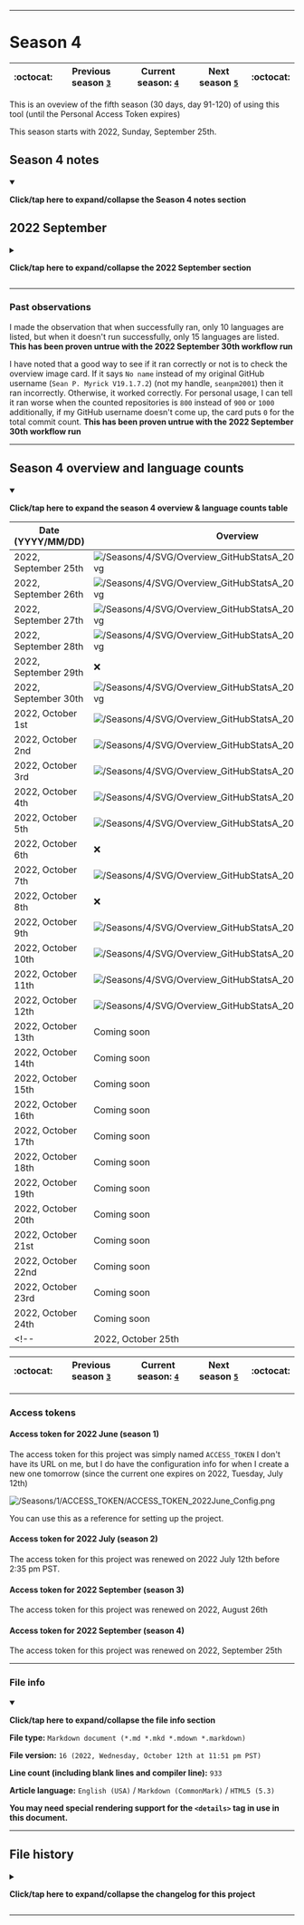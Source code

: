 
***

# Season 4

| :octocat: | Previous season [`3`](/Seasons/3/) | **Current season:** [`4`](/Seasons/4/) | Next season [`5`](/Seasons/5/) | :octocat: |
|---|---|---|---|---|

This is an oveview of the fifth season (30 days, day 91-120) of using this tool (until the Personal Access Token expires)

This season starts with 2022, Sunday, September 25th. <!-- It may last more than 30 days. !-->

<!-- A large segment (well over half) of this season contains no data, due to my GitHub account being flagged for 23 days and counting. !-->

## Season 4 notes

<details open><summary><p lang="en"><b>Click/tap here to expand/collapse the Season 4 notes section</b></p></summary>

## 2022 September

<details><summary><p lang="en"><b>Click/tap here to expand/collapse the 2022 September section</b></p></summary>

<!--

### 2022 September ?th

<details><summary><p lang="en"><b>Click/tap here to expand/collapse the entry for 2022 July 18th</b></p></summary>

**2022 September ?th**

The process ran unsuccessfully today, failing within 3 minutes, and breaking its 1 day consecutive streak.

I put the workflow runs into 5 categories:

- **Category 0:** `Complete failure` - _The process did not run_
- **Category 1:** `R0800` - _Partial success, with 800 out of 1500+ repositories scanned/indexed_
- **Category 2:** `R0900` - _Partial success, with 900 out of 1500+ repositories scanned/indexed_
- **Category 3:** `R1000` - _Moderate success, with 1000 out of 1500+ repositories scanned/indexed_
- **Category 4:** `Complete success` - _The process ran and gave accurate results_

Today was a category 0 day.

I made the observation that when successfully ran, only 10 languages are listed, but when it doesn't run successfully, only 15 languages are listed.

For this repository, I am now including error dumps in Python traceback format (`*.pytb`) which will still be viewable as plain text through `README.pytb` files.

I have noted that a good way to see if it ran correctly or not is to check the overview image card. If it says `No name` instead of my original GitHub username (`Sean P. Myrick V19.1.7.2`) (not my handle, `seanpm2001`) then it ran incorrectly. Otherwise, it worked correctly. For personal usage, I can tell it ran worse when the counted repositories is `800` instead of `900` or `1000` additionally, if my GitHub username doesn't come up, the card puts `0` for the total commit count.

</details>

<details><summary><p lang="en"><b>Click/tap here to expand/collapse the entry for 2022 September 25th</b></p></summary>

**2022 September 25th**

The process ran unsuccessfully today, although it gave incomplete results. The process finished in 21 seconds, and gave empty data. The access token expired a day earlier than expected, and I had to renew it today. This will be the data for today.

I put the workflow runs into 9 categories:

- **Category 0:** `Complete failure` - _The process did not run_
- **Category 1:** `R1100` - _Partial success, with 1100-1199 or less out of 1600+ repositories scanned/indexed_
- **Category 2:** `R1200` - _Partial success, with 1200-1299 out of 1600+ repositories scanned/indexed_
- **Category 3:** `R1300` - _Partial success, with 1300-1399 out of 1600+ repositories scanned/indexed_
- **Category 4:** `R1400` - _Partial success, with 1400-1499 out of 1600+ repositories scanned/indexed_
- **Category 5:** `R1500` - _Moderate success, with 1500-1599 or more out of 1600+ repositories scanned/indexed_
- **Category 6:** `R1600` - _Moderate success, with 1500-1599 or more out of 1600+ repositories scanned/indexed_
- **Category 7:** `R1700` - _Moderate success, with 1500-1599 or more out of 1600+ repositories scanned/indexed_
- **Category 8:** `Complete success` - _The process ran and gave accurate results_

Today was a category 0 day.

I made the observation that when successfully ran, only 10 languages are listed, but when it doesn't run successfully, only 15 languages are listed.

I have noted that a good way to see if it ran correctly or not is to check the overview image card. If it says `No name` instead of my original GitHub username (`Sean P. Myrick V19.1.7.2`) (not my handle, `seanpm2001`) then it ran incorrectly. Otherwise, it worked correctly. For personal usage, I can tell it ran worse when the counted repositories is `800` instead of `900` or `1000` additionally, if my GitHub username doesn't come up, the card puts `0` for the total commit count.

</details> <!-- 2022 September 25th !-->

<details><summary><p lang="en"><b>Click/tap here to expand/collapse the entry for 2022 September 26th</b></p></summary>

**2022 September 26th**

The process ran successfully today, and gave complete results. The process finished in 2 hours, 46 minutes, and 9 seconds. There were no errors in the logs for today, except for retrying paths. None of them resulted in an actual error, which I think is why the workflow executed perfectly today.

I put the workflow runs into 9 categories:

- **Category 0:** `Complete failure` - _The process did not run_
- **Category 1:** `R1100` - _Partial success, with 1100-1199 or less out of 1600+ repositories scanned/indexed_
- **Category 2:** `R1200` - _Partial success, with 1200-1299 out of 1600+ repositories scanned/indexed_
- **Category 3:** `R1300` - _Partial success, with 1300-1399 out of 1600+ repositories scanned/indexed_
- **Category 4:** `R1400` - _Partial success, with 1400-1499 out of 1600+ repositories scanned/indexed_
- **Category 5:** `R1500` - _Moderate success, with 1500-1599 or more out of 1600+ repositories scanned/indexed_
- **Category 6:** `R1600` - _Moderate success, with 1500-1599 or more out of 1600+ repositories scanned/indexed_
- **Category 7:** `R1700` - _Moderate success, with 1500-1599 or more out of 1600+ repositories scanned/indexed_
- **Category 8:** `Complete success` - _The process ran and gave accurate results_

Today was a category 8 day.

I made the observation that when successfully ran, only 10 languages are listed, but when it doesn't run successfully, only 15 languages are listed.

I have noted that a good way to see if it ran correctly or not is to check the overview image card. If it says `No name` instead of my original GitHub username (`Sean P. Myrick V19.1.7.2`) (not my handle, `seanpm2001`) then it ran incorrectly. Otherwise, it worked correctly. For personal usage, I can tell it ran worse when the counted repositories is `800` instead of `900` or `1000` additionally, if my GitHub username doesn't come up, the card puts `0` for the total commit count.

</details> <!-- 2022 September 26th !-->

<details><summary><p lang="en"><b>Click/tap here to expand/collapse the entry for 2022 September 27th</b></p></summary>

**2022 September 27th**

The process ran somewhat successfully today, and gave incomplete results. The process finished in 2 hours, 46 minutes, and 18 seconds. There were no errors in the logs for today, except for retrying paths. None of them resulted in an actual error, although unlike yesterday, data was highly incomplete.

I put the workflow runs into 9 categories:

- **Category 0:** `Complete failure` - _The process did not run_
- **Category 1:** `R1100` - _Partial success, with 1100-1199 or less out of 1600+ repositories scanned/indexed_
- **Category 2:** `R1200` - _Partial success, with 1200-1299 out of 1600+ repositories scanned/indexed_
- **Category 3:** `R1300` - _Partial success, with 1300-1399 out of 1600+ repositories scanned/indexed_
- **Category 4:** `R1400` - _Partial success, with 1400-1499 out of 1600+ repositories scanned/indexed_
- **Category 5:** `R1500` - _Moderate success, with 1500-1599 or more out of 1600+ repositories scanned/indexed_
- **Category 6:** `R1600` - _Moderate success, with 1500-1599 or more out of 1600+ repositories scanned/indexed_
- **Category 7:** `R1700` - _Moderate success, with 1500-1599 or more out of 1600+ repositories scanned/indexed_
- **Category 8:** `Complete success` - _The process ran and gave accurate results_

Today was a category 1 day.

I made the observation that when successfully ran, only 10 languages are listed, but when it doesn't run successfully, only 15 languages are listed.

I have noted that a good way to see if it ran correctly or not is to check the overview image card. If it says `No name` instead of my original GitHub username (`Sean P. Myrick V19.1.7.2`) (not my handle, `seanpm2001`) then it ran incorrectly. Otherwise, it worked correctly. For personal usage, I can tell it ran worse when the counted repositories is `800` instead of `900` or `1000` additionally, if my GitHub username doesn't come up, the card puts `0` for the total commit count.

</details> <!-- 2022 September 27th !-->

<details><summary><p lang="en"><b>Click/tap here to expand/collapse the entry for 2022 September 28th</b></p></summary>

**2022 September 28th**

The process ran somewhat successfully today, and gave incomplete results. The process finished in 1 hours, 33 minutes, and 1 second, over an hour and 5 minutes less than yesterday, yet giving similar results. There were no errors in the logs for today, except for retrying paths. None of them resulted in an actual error, although unlike yesterday, data was highly incomplete.

I put the workflow runs into 9 categories:

- **Category 0:** `Complete failure` - _The process did not run_
- **Category 1:** `R1100` - _Partial success, with 1100-1199 or less out of 1600+ repositories scanned/indexed_
- **Category 2:** `R1200` - _Partial success, with 1200-1299 out of 1600+ repositories scanned/indexed_
- **Category 3:** `R1300` - _Partial success, with 1300-1399 out of 1600+ repositories scanned/indexed_
- **Category 4:** `R1400` - _Partial success, with 1400-1499 out of 1600+ repositories scanned/indexed_
- **Category 5:** `R1500` - _Moderate success, with 1500-1599 or more out of 1600+ repositories scanned/indexed_
- **Category 6:** `R1600` - _Moderate success, with 1500-1599 or more out of 1600+ repositories scanned/indexed_
- **Category 7:** `R1700` - _Moderate success, with 1500-1599 or more out of 1600+ repositories scanned/indexed_
- **Category 8:** `Complete success` - _The process ran and gave accurate results_

Today was a category 1 day.

I made the observation that when successfully ran, only 10 languages are listed, but when it doesn't run successfully, only 15 languages are listed.

I have noted that a good way to see if it ran correctly or not is to check the overview image card. If it says `No name` instead of my original GitHub username (`Sean P. Myrick V19.1.7.2`) (not my handle, `seanpm2001`) then it ran incorrectly. Otherwise, it worked correctly. For personal usage, I can tell it ran worse when the counted repositories is `800` instead of `900` or `1000` additionally, if my GitHub username doesn't come up, the card puts `0` for the total commit count.

</details> <!-- 2022 September 28th !-->

### 2022 September 29th

<details><summary><p lang="en"><b>Click/tap here to expand/collapse the entry for 2022 September 29th</b></p></summary>

**2022 September 29th**

The process ran unsuccessfully today, failing within 55 seconds. There were no `aiohttp` errors today, there was a `size changed during iteration` error, which is the most common error I receive when the workflow runs unsuccessfully.

I put the workflow runs into 9 categories:

- **Category 0:** `Complete failure` - _The process did not run_
- **Category 1:** `R1100` - _Partial success, with 1100-1199 or less out of 1600+ repositories scanned/indexed_
- **Category 2:** `R1200` - _Partial success, with 1200-1299 out of 1600+ repositories scanned/indexed_
- **Category 3:** `R1300` - _Partial success, with 1300-1399 out of 1600+ repositories scanned/indexed_
- **Category 4:** `R1400` - _Partial success, with 1400-1499 out of 1600+ repositories scanned/indexed_
- **Category 5:** `R1500` - _Moderate success, with 1500-1599 or more out of 1600+ repositories scanned/indexed_
- **Category 6:** `R1600` - _Moderate success, with 1500-1599 or more out of 1600+ repositories scanned/indexed_
- **Category 7:** `R1700` - _Moderate success, with 1500-1599 or more out of 1600+ repositories scanned/indexed_
- **Category 8:** `Complete success` - _The process ran and gave accurate results_

Today was a category 0 day.

I made the observation that when successfully ran, only 10 languages are listed, but when it doesn't run successfully, only 15 languages are listed.

For this repository, I am now including error dumps in Python traceback format (`*.pytb`) which will still be viewable as plain text through `README.pytb` files.

I have noted that a good way to see if it ran correctly or not is to check the overview image card. If it says `No name` instead of my original GitHub username (`Sean P. Myrick V19.1.7.2`) (not my handle, `seanpm2001`) then it ran incorrectly. Otherwise, it worked correctly. For personal usage, I can tell it ran worse when the counted repositories is `800` instead of `900` or `1000` additionally, if my GitHub username doesn't come up, the card puts `0` for the total commit count.

</details> <!-- 2022 September 29th !-->

### 2022 September 30th

<details><summary><p lang="en"><b>Click/tap here to expand/collapse the entry for 2022 September 30th</b></p></summary>

**2022 September 30th**

The process ran successfully today, but gave extremely poor results. It retrived my username, but didn't give full results, a first. Forth and Tcl also ranked in the top 14, despite little usage. Less than 600 repositories were scanned. There were no `aiohttp` errors today.

I put the workflow runs into 9 categories:

- **Category 0:** `Complete failure` - _The process did not run_
- **Category 1:** `R1100` - _Partial success, with 1100-1199 or less out of 1600+ repositories scanned/indexed_
- **Category 2:** `R1200` - _Partial success, with 1200-1299 out of 1600+ repositories scanned/indexed_
- **Category 3:** `R1300` - _Partial success, with 1300-1399 out of 1600+ repositories scanned/indexed_
- **Category 4:** `R1400` - _Partial success, with 1400-1499 out of 1600+ repositories scanned/indexed_
- **Category 5:** `R1500` - _Moderate success, with 1500-1599 or more out of 1600+ repositories scanned/indexed_
- **Category 6:** `R1600` - _Moderate success, with 1500-1599 or more out of 1600+ repositories scanned/indexed_
- **Category 7:** `R1700` - _Moderate success, with 1500-1599 or more out of 1600+ repositories scanned/indexed_
- **Category 8:** `Complete success` - _The process ran and gave accurate results_

Today was a category 1 day.

I made the observation that when successfully ran, only 10 languages are listed, but when it doesn't run successfully, only 15 languages are listed.

For this repository, I am now including error dumps in Python traceback format (`*.pytb`) which will still be viewable as plain text through `README.pytb` files.

I have noted that a good way to see if it ran correctly or not is to check the overview image card. If it says `No name` instead of my original GitHub username (`Sean P. Myrick V19.1.7.2`) (not my handle, `seanpm2001`) then it ran incorrectly. Otherwise, it worked correctly. For personal usage, I can tell it ran worse when the counted repositories is `800` instead of `900` or `1000` additionally, if my GitHub username doesn't come up, the card puts `0` for the total commit count. **This has been proven untrue with the 2022 September 30th workflow run**

</details> <!-- 2022 September 30th !-->

### 2022 October 1st

<details><summary><p lang="en"><b>Click/tap here to expand/collapse the entry for 2022 October 1st</b></p></summary>

**2022 October 1st**

The process ran successfully today, but gave extremely poor results again. It retrived my username, but didn't give full results, the same as yesterday. Forth and Tcl also again ranked in the top 14, despite little usage. Less than 600 repositories were scanned. I feel like something changed in the GitHub API recently, as I noticed a similar problem with another statistic. It seems to only be able to retrive data from the current year, and not on or before 2021 December 31st. There were no `aiohttp` errors today.

I put the workflow runs into 9 categories:

- **Category 0:** `Complete failure` - _The process did not run_
- **Category 1:** `R1100` - _Partial success, with 1100-1199 or less out of 1600+ repositories scanned/indexed_
- **Category 2:** `R1200` - _Partial success, with 1200-1299 out of 1600+ repositories scanned/indexed_
- **Category 3:** `R1300` - _Partial success, with 1300-1399 out of 1600+ repositories scanned/indexed_
- **Category 4:** `R1400` - _Partial success, with 1400-1499 out of 1600+ repositories scanned/indexed_
- **Category 5:** `R1500` - _Moderate success, with 1500-1599 or more out of 1600+ repositories scanned/indexed_
- **Category 6:** `R1600` - _Moderate success, with 1500-1599 or more out of 1600+ repositories scanned/indexed_
- **Category 7:** `R1700` - _Moderate success, with 1500-1599 or more out of 1600+ repositories scanned/indexed_
- **Category 8:** `Complete success` - _The process ran and gave accurate results_

Today was a category 1 day.

I made the observation that when successfully ran, only 10 languages are listed, but when it doesn't run successfully, only 15 languages are listed. **This has been proven untrue with the 2022 September 30th workflow run**

I have noted that a good way to see if it ran correctly or not is to check the overview image card. If it says `No name` instead of my original GitHub username (`Sean P. Myrick V19.1.7.2`) (not my handle, `seanpm2001`) then it ran incorrectly. Otherwise, it worked correctly. For personal usage, I can tell it ran worse when the counted repositories is `800` instead of `900` or `1000` additionally, if my GitHub username doesn't come up, the card puts `0` for the total commit count. **This has been proven untrue with the 2022 September 30th workflow run**

</details> <!-- 2022 October 1st !-->

### 2022 October 2nd

<details><summary><p lang="en"><b>Click/tap here to expand/collapse the entry for 2022 October 2nd</b></p></summary>

**2022 October 2nd**

The process ran successfully today, but gave extremely poor results yet again today. It retrived my username, but didn't give full results, the same as yesterday and the day before. I am getting sick of this. Less than 600 repositories were scanned. I feel like something changed in the GitHub API recently, as I noticed a similar problem with another statistic. It seems to only be able to retrive data from the current year, and not on or before 2021 December 31st. That issue resolved itself within 2 hours of me mentioning it yesterday, but the issue here is still unresolved. There were no `aiohttp` errors today.

I put the workflow runs into 9 categories:

- **Category 0:** `Complete failure` - _The process did not run_
- **Category 1:** `R1100` - _Partial success, with 1100-1199 or less out of 1600+ repositories scanned/indexed_
- **Category 2:** `R1200` - _Partial success, with 1200-1299 out of 1600+ repositories scanned/indexed_
- **Category 3:** `R1300` - _Partial success, with 1300-1399 out of 1600+ repositories scanned/indexed_
- **Category 4:** `R1400` - _Partial success, with 1400-1499 out of 1600+ repositories scanned/indexed_
- **Category 5:** `R1500` - _Moderate success, with 1500-1599 or more out of 1600+ repositories scanned/indexed_
- **Category 6:** `R1600` - _Moderate success, with 1500-1599 or more out of 1600+ repositories scanned/indexed_
- **Category 7:** `R1700` - _Moderate success, with 1500-1599 or more out of 1600+ repositories scanned/indexed_
- **Category 8:** `Complete success` - _The process ran and gave accurate results_

Today was a category 1 day.

I made the observation that when successfully ran, only 10 languages are listed, but when it doesn't run successfully, only 15 languages are listed. **This has been proven untrue with the 2022 September 30th workflow run**

I have noted that a good way to see if it ran correctly or not is to check the overview image card. If it says `No name` instead of my original GitHub username (`Sean P. Myrick V19.1.7.2`) (not my handle, `seanpm2001`) then it ran incorrectly. Otherwise, it worked correctly. For personal usage, I can tell it ran worse when the counted repositories is `800` instead of `900` or `1000` additionally, if my GitHub username doesn't come up, the card puts `0` for the total commit count. **This has been proven untrue with the 2022 September 30th workflow run**

</details> <!-- 2022 October 2nd !-->

### 2022 October 3rd

<details><summary><p lang="en"><b>Click/tap here to expand/collapse the entry for 2022 October 3rd</b></p></summary>

**2022 October 3rd**

The process ran successfully today, but gave extremely poor results yet again today. It retrieved my username, but didn't give full results, the same as yesterday and the day before and the day before that. I have been forgetting to mention that it also finishes within an hour. Less than 600 repositories were scanned. There were no `aiohttp` errors today.

I put the workflow runs into 9 categories:

- **Category 0:** `Complete failure` - _The process did not run_
- **Category 1:** `R1100` - _Partial success, with 1100-1199 or less out of 1600+ repositories scanned/indexed_
- **Category 2:** `R1200` - _Partial success, with 1200-1299 out of 1600+ repositories scanned/indexed_
- **Category 3:** `R1300` - _Partial success, with 1300-1399 out of 1600+ repositories scanned/indexed_
- **Category 4:** `R1400` - _Partial success, with 1400-1499 out of 1600+ repositories scanned/indexed_
- **Category 5:** `R1500` - _Moderate success, with 1500-1599 or more out of 1600+ repositories scanned/indexed_
- **Category 6:** `R1600` - _Moderate success, with 1500-1599 or more out of 1600+ repositories scanned/indexed_
- **Category 7:** `R1700` - _Moderate success, with 1500-1599 or more out of 1600+ repositories scanned/indexed_
- **Category 8:** `Complete success` - _The process ran and gave accurate results_

Today was a category 1 day.

I made the observation that when successfully ran, only 10 languages are listed, but when it doesn't run successfully, only 15 languages are listed. **This has been proven untrue with the 2022 September 30th workflow run**

I have noted that a good way to see if it ran correctly or not is to check the overview image card. If it says `No name` instead of my original GitHub username (`Sean P. Myrick V19.1.7.2`) (not my handle, `seanpm2001`) then it ran incorrectly. Otherwise, it worked correctly. For personal usage, I can tell it ran worse when the counted repositories is `800` instead of `900` or `1000` additionally, if my GitHub username doesn't come up, the card puts `0` for the total commit count. **This has been proven untrue with the 2022 September 30th workflow run**

</details> <!-- 2022 October 3rd !-->

### 2022 October 4th

<details><summary><p lang="en"><b>Click/tap here to expand/collapse the entry for 2022 October 4th</b></p></summary>

**2022 October 4th**

The process ran successfully today, but gave extremely poor results yet again today. It retrieved my username, but didn't give full results, the same as yesterday and the day before and the day before that. I have been forgetting to mention that it also finishes within an hour. Today, it took an extra 20 minutes, but gave poor results. I am still waiting to contact the developer. It seems to be getting better on its own. Less than 700 repositories were scanned. There were no `aiohttp` errors today. Normal errors also returned today.

I put the workflow runs into 9 categories:

- **Category 0:** `Complete failure` - _The process did not run_
- **Category 1:** `R1100` - _Partial success, with 1100-1199 or less out of 1600+ repositories scanned/indexed_
- **Category 2:** `R1200` - _Partial success, with 1200-1299 out of 1600+ repositories scanned/indexed_
- **Category 3:** `R1300` - _Partial success, with 1300-1399 out of 1600+ repositories scanned/indexed_
- **Category 4:** `R1400` - _Partial success, with 1400-1499 out of 1600+ repositories scanned/indexed_
- **Category 5:** `R1500` - _Moderate success, with 1500-1599 or more out of 1600+ repositories scanned/indexed_
- **Category 6:** `R1600` - _Moderate success, with 1500-1599 or more out of 1600+ repositories scanned/indexed_
- **Category 7:** `R1700` - _Moderate success, with 1500-1599 or more out of 1600+ repositories scanned/indexed_
- **Category 8:** `Complete success` - _The process ran and gave accurate results_

Today was a category 1 day.

I made the observation that when successfully ran, only 10 languages are listed, but when it doesn't run successfully, only 15 languages are listed. **This has been proven untrue with the 2022 September 30th workflow run**

I have noted that a good way to see if it ran correctly or not is to check the overview image card. If it says `No name` instead of my original GitHub username (`Sean P. Myrick V19.1.7.2`) (not my handle, `seanpm2001`) then it ran incorrectly. Otherwise, it worked correctly. For personal usage, I can tell it ran worse when the counted repositories is `800` instead of `900` or `1000` additionally, if my GitHub username doesn't come up, the card puts `0` for the total commit count. **This has been proven untrue with the 2022 September 30th workflow run**

</details> <!-- 2022 October 4th !-->

### 2022 October 5th

<details><summary><p lang="en"><b>Click/tap here to expand/collapse the entry for 2022 October 5th</b></p></summary>

**2022 October 5th**

The process ran successfully today, but gave extremely poor results yet again today. It retrieved my username, but didn't give full results, the same as recently. It also skipped my contribution count. Today, it took a little over 1 hour, but gave poor results. I am still waiting to contact the developer. It seems to be getting better on its own. Less than 700 repositories were scanned. There were no `aiohttp` errors today. Normal errors weren't present today (normal errors being "There were too many errors, Data for this repository may be incomplete")

I put the workflow runs into 9 categories:

- **Category 0:** `Complete failure` - _The process did not run_
- **Category 1:** `R1100` - _Partial success, with 1100-1199 or less out of 1600+ repositories scanned/indexed_
- **Category 2:** `R1200` - _Partial success, with 1200-1299 out of 1600+ repositories scanned/indexed_
- **Category 3:** `R1300` - _Partial success, with 1300-1399 out of 1600+ repositories scanned/indexed_
- **Category 4:** `R1400` - _Partial success, with 1400-1499 out of 1600+ repositories scanned/indexed_
- **Category 5:** `R1500` - _Moderate success, with 1500-1599 or more out of 1600+ repositories scanned/indexed_
- **Category 6:** `R1600` - _Moderate success, with 1500-1599 or more out of 1600+ repositories scanned/indexed_
- **Category 7:** `R1700` - _Moderate success, with 1500-1599 or more out of 1600+ repositories scanned/indexed_
- **Category 8:** `Complete success` - _The process ran and gave accurate results_

Today was a category 1 day.

I made the observation that when successfully ran, only 10 languages are listed, but when it doesn't run successfully, only 15 languages are listed. **This has been proven untrue with the 2022 September 30th workflow run**

I have noted that a good way to see if it ran correctly or not is to check the overview image card. If it says `No name` instead of my original GitHub username (`Sean P. Myrick V19.1.7.2`) (not my handle, `seanpm2001`) then it ran incorrectly. Otherwise, it worked correctly. For personal usage, I can tell it ran worse when the counted repositories is `800` instead of `900` or `1000` additionally, if my GitHub username doesn't come up, the card puts `0` for the total commit count. **This has been proven untrue with the 2022 September 30th workflow run**

</details> <!-- 2022 October 5th !-->

### 2022 October 6th

<details><summary><p lang="en"><b>Click/tap here to expand/collapse the entry for 2022 October 6th</b></p></summary>

**2022 October 6th**

The process ran unsuccessfully today, failing within 53 seconds. There were no `aiohttp` errors today, there was a `size changed during iteration` error, which is the most common error I receive when the workflow runs unsuccessfully.

I put the workflow runs into 9 categories:

- **Category 0:** `Complete failure` - _The process did not run_
- **Category 1:** `R1100` - _Partial success, with 1100-1199 or less out of 1600+ repositories scanned/indexed_
- **Category 2:** `R1200` - _Partial success, with 1200-1299 out of 1600+ repositories scanned/indexed_
- **Category 3:** `R1300` - _Partial success, with 1300-1399 out of 1600+ repositories scanned/indexed_
- **Category 4:** `R1400` - _Partial success, with 1400-1499 out of 1600+ repositories scanned/indexed_
- **Category 5:** `R1500` - _Moderate success, with 1500-1599 or more out of 1600+ repositories scanned/indexed_
- **Category 6:** `R1600` - _Moderate success, with 1500-1599 or more out of 1600+ repositories scanned/indexed_
- **Category 7:** `R1700` - _Moderate success, with 1500-1599 or more out of 1600+ repositories scanned/indexed_
- **Category 8:** `Complete success` - _The process ran and gave accurate results_

Today was a category 0 day.

</details> <!-- 2022 October 6th !-->

### 2022 October 7th

<details><summary><p lang="en"><b>Click/tap here to expand/collapse the entry for 2022 October 7th</b></p></summary>

**2022 October 7th**

The process ran successfully today, and gave better results. It took 2 hours 54 minutes and 49 seconds, but didn't give full results. It still gave better results than the last week. It retrieved my username, but didn't give full results, the same as recently. 1000 repositories were scanned. There were no `aiohttp` errors today. Normal errors weren't present today (normal errors being "There were too many errors, Data for this repository may be incomplete")

I put the workflow runs into 9 categories:

- **Category 0:** `Complete failure` - _The process did not run_
- **Category 1:** `R1100` - _Partial success, with 1100-1199 or less out of 1600+ repositories scanned/indexed_
- **Category 2:** `R1200` - _Partial success, with 1200-1299 out of 1600+ repositories scanned/indexed_
- **Category 3:** `R1300` - _Partial success, with 1300-1399 out of 1600+ repositories scanned/indexed_
- **Category 4:** `R1400` - _Partial success, with 1400-1499 out of 1600+ repositories scanned/indexed_
- **Category 5:** `R1500` - _Moderate success, with 1500-1599 or more out of 1600+ repositories scanned/indexed_
- **Category 6:** `R1600` - _Moderate success, with 1500-1599 or more out of 1600+ repositories scanned/indexed_
- **Category 7:** `R1700` - _Moderate success, with 1500-1599 or more out of 1600+ repositories scanned/indexed_
- **Category 8:** `Complete success` - _The process ran and gave accurate results_

Today was a category 1 day.

I made the observation that when successfully ran, only 10 languages are listed, but when it doesn't run successfully, only 15 languages are listed. **This has been proven untrue with the 2022 September 30th workflow run**

I have noted that a good way to see if it ran correctly or not is to check the overview image card. If it says `No name` instead of my original GitHub username (`Sean P. Myrick V19.1.7.2`) (not my handle, `seanpm2001`) then it ran incorrectly. Otherwise, it worked correctly. For personal usage, I can tell it ran worse when the counted repositories is `800` instead of `900` or `1000` additionally, if my GitHub username doesn't come up, the card puts `0` for the total commit count. **This has been proven untrue with the 2022 September 30th workflow run**

</details> <!-- 2022 October 7th !-->

### 2022 October 8th

<details><summary><p lang="en"><b>Click/tap here to expand/collapse the entry for 2022 October 8th</b></p></summary>

**2022 October 8th**

The process ran unsuccessfully today, failing within 1 minute and 2 seconds. There were no `aiohttp` errors today, there was a `size changed during iteration` error, which is the most common error I receive when the workflow runs unsuccessfully. I now know the meaning of runtime errors. Additionally, I received this error today:

**Build**

Node.js 12 actions are deprecated. For more information see: [https://github.blog/changelog/2022-09-22-github-actions-all-actions-will-begin-running-on-node16-instead-of-node12/](https://github.blog/changelog/2022-09-22-github-actions-all-actions-will-begin-running-on-node16-instead-of-node12/). Please update the following actions to use Node.js 16: actions/checkout, actions/setup-python, actions/cache, actions/checkout

I don't know why JavaScript is in use, this extension is written entirely in Python. I don't know how to fix this error, but it may have not been the cause of the workflow failing today.

I put the workflow runs into 9 categories:

- **Category 0:** `Complete failure` - _The process did not run_
- **Category 1:** `R1100` - _Partial success, with 1100-1199 or less out of 1600+ repositories scanned/indexed_
- **Category 2:** `R1200` - _Partial success, with 1200-1299 out of 1600+ repositories scanned/indexed_
- **Category 3:** `R1300` - _Partial success, with 1300-1399 out of 1600+ repositories scanned/indexed_
- **Category 4:** `R1400` - _Partial success, with 1400-1499 out of 1600+ repositories scanned/indexed_
- **Category 5:** `R1500` - _Moderate success, with 1500-1599 or more out of 1600+ repositories scanned/indexed_
- **Category 6:** `R1600` - _Moderate success, with 1500-1599 or more out of 1600+ repositories scanned/indexed_
- **Category 7:** `R1700` - _Moderate success, with 1500-1599 or more out of 1600+ repositories scanned/indexed_
- **Category 8:** `Complete success` - _The process ran and gave accurate results_

Today was a category 0 day.

</details> <!-- 2022 October 8th !-->

### 2022 October 9th

<details><summary><p lang="en"><b>Click/tap here to expand/collapse the entry for 2022 October 9th</b></p></summary>

**2022 October 9th**

The process ran successfully today, and gave near perfect results. It took 3 hours 43 minutes and 48 seconds. There were no `aiohttp` errors today. Normal errors were present today (normal errors being "There were too many errors, Data for this repository may be incomplete")

I put the workflow runs into 9 categories:

- **Category 0:** `Complete failure` - _The process did not run_
- **Category 1:** `R1100` - _Partial success, with 1100-1199 or less out of 1600+ repositories scanned/indexed_
- **Category 2:** `R1200` - _Partial success, with 1200-1299 out of 1600+ repositories scanned/indexed_
- **Category 3:** `R1300` - _Partial success, with 1300-1399 out of 1600+ repositories scanned/indexed_
- **Category 4:** `R1400` - _Partial success, with 1400-1499 out of 1600+ repositories scanned/indexed_
- **Category 5:** `R1500` - _Moderate success, with 1500-1599 or more out of 1600+ repositories scanned/indexed_
- **Category 6:** `R1600` - _Moderate success, with 1500-1599 or more out of 1600+ repositories scanned/indexed_
- **Category 7:** `R1700` - _Moderate success, with 1500-1599 or more out of 1600+ repositories scanned/indexed_
- **Category 8:** `Complete success` - _The process ran and gave accurate results_

Today was a category 8 day.

I made the observation that when successfully ran, only 10 languages are listed, but when it doesn't run successfully, only 15 languages are listed. **This has been proven untrue with the 2022 September 30th workflow run**

I have noted that a good way to see if it ran correctly or not is to check the overview image card. If it says `No name` instead of my original GitHub username (`Sean P. Myrick V19.1.7.2`) (not my handle, `seanpm2001`) then it ran incorrectly. Otherwise, it worked correctly. For personal usage, I can tell it ran worse when the counted repositories is `800` instead of `900` or `1000` additionally, if my GitHub username doesn't come up, the card puts `0` for the total commit count. **This has been proven untrue with the 2022 September 30th workflow run**

</details> <!-- 2022 October 9th !-->

### 2022 October 10th

<details><summary><p lang="en"><b>Click/tap here to expand/collapse the entry for 2022 October 10th</b></p></summary>

**2022 October 10th**

The process ran (somewhat) successfully today, and gave better results compared to last week. It took 1 hour 50 minutes and 7 seconds. There were no `aiohttp` errors today, although it only scanned 900 repositories. Normal errors were present today (normal errors being "There were too many errors, Data for this repository may be incomplete")

I put the workflow runs into 9 categories:

- **Category 0:** `Complete failure` - _The process did not run_
- **Category 1:** `R1100` - _Partial success, with 1100-1199 or less out of 1600+ repositories scanned/indexed_
- **Category 2:** `R1200` - _Partial success, with 1200-1299 out of 1600+ repositories scanned/indexed_
- **Category 3:** `R1300` - _Partial success, with 1300-1399 out of 1600+ repositories scanned/indexed_
- **Category 4:** `R1400` - _Partial success, with 1400-1499 out of 1600+ repositories scanned/indexed_
- **Category 5:** `R1500` - _Moderate success, with 1500-1599 or more out of 1600+ repositories scanned/indexed_
- **Category 6:** `R1600` - _Moderate success, with 1500-1599 or more out of 1600+ repositories scanned/indexed_
- **Category 7:** `R1700` - _Moderate success, with 1500-1599 or more out of 1600+ repositories scanned/indexed_
- **Category 8:** `Complete success` - _The process ran and gave accurate results_

Today was a category 1 day.

I made the observation that when successfully ran, only 10 languages are listed, but when it doesn't run successfully, only 15 languages are listed. **This has been proven untrue with the 2022 September 30th workflow run**

I have noted that a good way to see if it ran correctly or not is to check the overview image card. If it says `No name` instead of my original GitHub username (`Sean P. Myrick V19.1.7.2`) (not my handle, `seanpm2001`) then it ran incorrectly. Otherwise, it worked correctly. For personal usage, I can tell it ran worse when the counted repositories is `800` instead of `900` or `1000` additionally, if my GitHub username doesn't come up, the card puts `0` for the total commit count. **This has been proven untrue with the 2022 September 30th workflow run**

</details> <!-- 2022 October 10th !-->

### 2022 October 11th

<details><summary><p lang="en"><b>Click/tap here to expand/collapse the entry for 2022 October 11th</b></p></summary>

**2022 October 11th**

The process ran (somewhat) successfully today, and gave similar results to yesterday, which is still better when compared to last week. It took 1 hour 28 minutes and 44 seconds. There were no `aiohttp` errors today, although it only scanned 900 repositories. Normal errors were present today (normal errors being "There were too many errors, Data for this repository may be incomplete")

I put the workflow runs into 9 categories:

- **Category 0:** `Complete failure` - _The process did not run_
- **Category 1:** `R1100` - _Partial success, with 1100-1199 or less out of 1600+ repositories scanned/indexed_
- **Category 2:** `R1200` - _Partial success, with 1200-1299 out of 1600+ repositories scanned/indexed_
- **Category 3:** `R1300` - _Partial success, with 1300-1399 out of 1600+ repositories scanned/indexed_
- **Category 4:** `R1400` - _Partial success, with 1400-1499 out of 1600+ repositories scanned/indexed_
- **Category 5:** `R1500` - _Moderate success, with 1500-1599 or more out of 1600+ repositories scanned/indexed_
- **Category 6:** `R1600` - _Moderate success, with 1500-1599 or more out of 1600+ repositories scanned/indexed_
- **Category 7:** `R1700` - _Moderate success, with 1500-1599 or more out of 1600+ repositories scanned/indexed_
- **Category 8:** `Complete success` - _The process ran and gave accurate results_

Today was a category 1 day.

</details> <!-- 2022 October 11th !-->

### 2022 October 12th

<details><summary><p lang="en"><b>Click/tap here to expand/collapse the entry for 2022 October 12th</b></p></summary>

**2022 October 12th**

The process ran (somewhat) successfully today, and gave slightly improved results compared to yesterday, which is still better when compared to last week. It took 1 hour 35 minutes and 13 seconds. There were no `aiohttp` errors today, although it only scanned 1000 repositories. Normal errors were present today (normal errors being "There were too many errors, Data for this repository may be incomplete")

I put the workflow runs into 9 categories:

- **Category 0:** `Complete failure` - _The process did not run_
- **Category 1:** `R1100` - _Partial success, with 1100-1199 or less out of 1600+ repositories scanned/indexed_
- **Category 2:** `R1200` - _Partial success, with 1200-1299 out of 1600+ repositories scanned/indexed_
- **Category 3:** `R1300` - _Partial success, with 1300-1399 out of 1600+ repositories scanned/indexed_
- **Category 4:** `R1400` - _Partial success, with 1400-1499 out of 1600+ repositories scanned/indexed_
- **Category 5:** `R1500` - _Moderate success, with 1500-1599 or more out of 1600+ repositories scanned/indexed_
- **Category 6:** `R1600` - _Moderate success, with 1500-1599 or more out of 1600+ repositories scanned/indexed_
- **Category 7:** `R1700` - _Moderate success, with 1500-1599 or more out of 1600+ repositories scanned/indexed_
- **Category 8:** `Complete success` - _The process ran and gave accurate results_

Today was a category 1 day.

</details> <!-- 2022 October 12th !-->

</details> <!-- 2022 October !-->

</details> <!-- Season 4 !-->

***

### Past observations

I made the observation that when successfully ran, only 10 languages are listed, but when it doesn't run successfully, only 15 languages are listed. **This has been proven untrue with the 2022 September 30th workflow run**

I have noted that a good way to see if it ran correctly or not is to check the overview image card. If it says `No name` instead of my original GitHub username (`Sean P. Myrick V19.1.7.2`) (not my handle, `seanpm2001`) then it ran incorrectly. Otherwise, it worked correctly. For personal usage, I can tell it ran worse when the counted repositories is `800` instead of `900` or `1000` additionally, if my GitHub username doesn't come up, the card puts `0` for the total commit count. **This has been proven untrue with the 2022 September 30th workflow run**

***

## Season 4 overview and language counts

<details open><summary><p lang="en"><b>Click/tap here to expand the season 4 overview & language counts table</b></p></summary>

| Date (YYYY/MM/DD) | Overview | Languages |
|---|---|---|
| 2022, September 25th | ![/Seasons/4/SVG/Overview_GitHubStatsA_2022September25th.svg](/Seasons/4/SVG/Overview_GitHubStatsA_2022September25th.svg) | ![/Seasons/4/SVG/Languages_GitHubStatsA_2022September25th.svg](/Seasons/4/SVG/Languages_GitHubStatsA_2022September25th.svg) |
| 2022, September 26th | ![/Seasons/4/SVG/Overview_GitHubStatsA_2022September26th.svg](/Seasons/4/SVG/Overview_GitHubStatsA_2022September26th.svg) | ![/Seasons/4/SVG/Languages_GitHubStatsA_2022September26th.svg](/Seasons/4/SVG/Languages_GitHubStatsA_2022September26th.svg) |
| 2022, September 27th | ![/Seasons/4/SVG/Overview_GitHubStatsA_2022September27th.svg](/Seasons/4/SVG/Overview_GitHubStatsA_2022September27th.svg) | ![/Seasons/4/SVG/Languages_GitHubStatsA_2022September27th.svg](/Seasons/4/SVG/Languages_GitHubStatsA_2022September27th.svg) |
| 2022, September 28th | ![/Seasons/4/SVG/Overview_GitHubStatsA_2022September28th.svg](/Seasons/4/SVG/Overview_GitHubStatsA_2022September28th.svg) | ![/Seasons/4/SVG/Languages_GitHubStatsA_2022September28th.svg](/Seasons/4/SVG/Languages_GitHubStatsA_2022September28th.svg) |
| 2022, September 29th | :x: | :x: |
| 2022, September 30th | ![/Seasons/4/SVG/Overview_GitHubStatsA_2022September30th.svg](/Seasons/4/SVG/Overview_GitHubStatsA_2022September30th.svg) | ![/Seasons/4/SVG/Languages_GitHubStatsA_2022September30th.svg](/Seasons/4/SVG/Languages_GitHubStatsA_2022September30th.svg) |
| 2022, October 1st | ![/Seasons/4/SVG/Overview_GitHubStatsA_2022October1st.svg](/Seasons/4/SVG/Overview_GitHubStatsA_2022October1st.svg) | ![/Seasons/4/SVG/Languages_GitHubStatsA_2022October1st.svg](/Seasons/4/SVG/Languages_GitHubStatsA_2022October1st.svg) |
| 2022, October 2nd | ![/Seasons/4/SVG/Overview_GitHubStatsA_2022October2nd.svg](/Seasons/4/SVG/Overview_GitHubStatsA_2022October2nd.svg) | ![/Seasons/4/SVG/Languages_GitHubStatsA_2022October2nd.svg](/Seasons/4/SVG/Languages_GitHubStatsA_2022October2nd.svg) |
| 2022, October 3rd | ![/Seasons/4/SVG/Overview_GitHubStatsA_2022October3rd.svg](/Seasons/4/SVG/Overview_GitHubStatsA_2022October3rd.svg) | ![/Seasons/4/SVG/Languages_GitHubStatsA_2022October3rd.svg](/Seasons/4/SVG/Languages_GitHubStatsA_2022October3rd.svg) |
| 2022, October 4th | ![/Seasons/4/SVG/Overview_GitHubStatsA_2022October4th.svg](/Seasons/4/SVG/Overview_GitHubStatsA_2022October4th.svg) | ![/Seasons/4/SVG/Languages_GitHubStatsA_2022October4th.svg](/Seasons/4/SVG/Languages_GitHubStatsA_2022October4th.svg) |
| 2022, October 5th | ![/Seasons/4/SVG/Overview_GitHubStatsA_2022October5th.svg](/Seasons/4/SVG/Overview_GitHubStatsA_2022October5th.svg) | ![/Seasons/4/SVG/Languages_GitHubStatsA_2022October5th.svg](/Seasons/4/SVG/Languages_GitHubStatsA_2022October5th.svg) |
| 2022, October 6th | :x: | :x: |
| 2022, October 7th | ![/Seasons/4/SVG/Overview_GitHubStatsA_2022October7th.svg](/Seasons/4/SVG/Overview_GitHubStatsA_2022October7th.svg) | ![/Seasons/4/SVG/Languages_GitHubStatsA_2022October7th.svg](/Seasons/4/SVG/Languages_GitHubStatsA_2022October7th.svg) |
| 2022, October 8th | :x: | :x: |
| 2022, October 9th | ![/Seasons/4/SVG/Overview_GitHubStatsA_2022October9th.svg](/Seasons/4/SVG/Overview_GitHubStatsA_2022October9th.svg) | ![/Seasons/4/SVG/Languages_GitHubStatsA_2022October9th.svg](/Seasons/4/SVG/Languages_GitHubStatsA_2022October9th.svg) |
| 2022, October 10th | ![/Seasons/4/SVG/Overview_GitHubStatsA_2022October10th.svg](/Seasons/4/SVG/Overview_GitHubStatsA_2022October10th.svg) | ![/Seasons/4/SVG/Languages_GitHubStatsA_2022October10th.svg](/Seasons/4/SVG/Languages_GitHubStatsA_2022October10th.svg) |
| 2022, October 11th | ![/Seasons/4/SVG/Overview_GitHubStatsA_2022October11th.svg](/Seasons/4/SVG/Overview_GitHubStatsA_2022October11th.svg) | ![/Seasons/4/SVG/Languages_GitHubStatsA_2022October11th.svg](/Seasons/4/SVG/Languages_GitHubStatsA_2022October11th.svg) |
| 2022, October 12th | ![/Seasons/4/SVG/Overview_GitHubStatsA_2022October12th.svg](/Seasons/4/SVG/Overview_GitHubStatsA_2022October12th.svg) | ![/Seasons/4/SVG/Languages_GitHubStatsA_2022October12th.svg](/Seasons/4/SVG/Languages_GitHubStatsA_2022October12th.svg) |
| 2022, October 13th | Coming soon | Coming soon |
| 2022, October 14th | Coming soon | Coming soon |
| 2022, October 15th | Coming soon | Coming soon |
| 2022, October 16th | Coming soon | Coming soon |
| 2022, October 17th | Coming soon | Coming soon |
| 2022, October 18th | Coming soon | Coming soon |
| 2022, October 19th | Coming soon | Coming soon |
| 2022, October 20th | Coming soon | Coming soon |
| 2022, October 21st | Coming soon | Coming soon |
| 2022, October 22nd | Coming soon | Coming soon |
| 2022, October 23rd | Coming soon | Coming soon |
| 2022, October 24th | Coming soon | Coming soon |
<!-- | 2022, October 25th | Coming soon | Coming soon | !-->

</details>

| :octocat: | Previous season [`3`](/Seasons/3/) | **Current season:** [`4`](/Seasons/4/) | Next season [`5`](/Seasons/5/) | :octocat: |
|---|---|---|---|---|

***

### Access tokens

#### Access token for 2022 June (season 1)

The access token for this project was simply named `ACCESS_TOKEN` I don't have its URL on me, but I do have the configuration info for when I create a new one tomorrow (since the current one expires on 2022, Tuesday, July 12th)

![/Seasons/1/ACCESS_TOKEN/ACCESS_TOKEN_2022June_Config.png](/Seasons/1/ACCESS_TOKEN/ACCESS_TOKEN_2022June_Config.png)

You can use this as a reference for setting up the project.

#### Access token for 2022 July (season 2)

The access token for this project was renewed on 2022 July 12th before 2:35 pm PST.

#### Access token for 2022 September (season 3)

The access token for this project was renewed on 2022, August 26th

#### Access token for 2022 September (season 4)

The access token for this project was renewed on 2022, September 25th


***

### File info

<details open><summary><p lang="en"><b>Click/tap here to expand/collapse the file info section</b></p></summary>

**File type:** `Markdown document (*.md *.mkd *.mdown *.markdown)`

**File version:** `16 (2022, Wednesday, October 12th at 11:51 pm PST)`

**Line count (including blank lines and compiler line):** `933`

**Article language:** `English (USA)` / `Markdown (CommonMark)` / `HTML5 (5.3)`

**You may need special rendering support for the `<details>` tag in use in this document.**

</details>

***

## File history

<details><summary><p lang="en"><b>Click/tap here to expand/collapse the changelog for this project</b></p></summary>

<details><summary><p lang="en"><b>Version 1 (2022, Sunday, September 25th at 8:17 pm PST)</b></p></summary>

**This version was made by:** [`@seanpm2001`](https://github.com/seanpm2001/)

[View this version separately](/Seasons/4/!OldVersions/README/English/USA/README_V1.md)

> Changes:

- [x] Started the file
- [x] Added the title section
- [x] Added the main table
- [x] Separated the access token section
- - [x] Added the master access token section
- - [x] Added the season 1 access token section
- - [x] Added the season 2 access token section
- - [x] Added the season 3 access token section
- - [x] Added the season 4 access token section
- [x] Remodified the file for season 4
- [x] Added the file info section
- [x] Added the changelog
- [ ] No other changes in version 1

</details>

<details><summary><p lang="en"><b>Version 2 (2022, Monday, September 26th at 10:25 pm PST)</b></p></summary>

**This version was made by:** [`@seanpm2001`](https://github.com/seanpm2001/)

[View this version separately](/Seasons/4/!OldVersions/README/English/USA/README_V2.md)

> Changes:

- [x] Updated the title section
- [x] Updated the main table
- [x] Added an entry for 2022 September 26th
- [x] Made minor corrections to the 2022 September 25th entry
- [x] Updated the file info section
- [x] Updated the changelog
- [ ] No other changes in version 2

</details>

<details><summary><p lang="en"><b>Version 3 (2022, Tuesday, September 27th at 11:51 pm PST)</b></p></summary>

**This version was made by:** [`@seanpm2001`](https://github.com/seanpm2001/)

[View this version separately](/Seasons/4/!OldVersions/README/English/USA/README_V3.md)

> Changes:

- [x] Updated the title section
- [x] Updated the main table
- [x] Added an entry for 2022 September 27th
- [x] Updated the file info section
- [x] Updated the changelog
- [ ] No other changes in version 3

</details>

<details><summary><p lang="en"><b>Version 4 (2022, Wednesday, September 28th at 11:17 pm PST)</b></p></summary>

**This version was made by:** [`@seanpm2001`](https://github.com/seanpm2001/)

[View this version separately](/Seasons/4/!OldVersions/README/English/USA/README_V4.md)

> Changes:

- [x] Updated the title section
- [x] Updated the main table
- [x] Added an entry for 2022 September 28th
- [x] Updated the file info section
- [x] Updated the changelog
- [ ] No other changes in version 4

</details>

<details><summary><p lang="en"><b>Version 5 (2022, Thursday, September 29th at 11:01 pm PST)</b></p></summary>

**This version was made by:** [`@seanpm2001`](https://github.com/seanpm2001/)

[View this version separately](/Seasons/4/!OldVersions/README/English/USA/README_V5.md)

> Changes:

- [x] Updated the title section
- [x] Updated the main table
- [x] Added an entry for 2022 September 29th
- [x] Updated the file info section
- [x] Updated the changelog
- [ ] No other changes in version 5

</details>

<details><summary><p lang="en"><b>Version 6 (2022, Friday, September 30th at 10:49 pm PST)</b></p></summary>

**This version was made by:** [`@seanpm2001`](https://github.com/seanpm2001/)

[View this version separately](/Seasons/4/!OldVersions/README/English/USA/README_V6.md)

> Changes:

- [x] Updated the title section
- [x] Updated the main table
- [x] Added an entry for 2022 September 30th
- [x] Updated the file info section
- [x] Updated the changelog
- [ ] No other changes in version 6

</details>

<details><summary><p lang="en"><b>Version 7 (2022, Saturday, October 1st at 10:08 pm PST)</b></p></summary>

**This version was made by:** [`@seanpm2001`](https://github.com/seanpm2001/)

[View this version separately](/Seasons/4/!OldVersions/README/English/USA/README_V7.md)

> Changes:

- [x] Updated the title section
- [x] Updated the main table
- [x] Added an entry for 2022 October 1st
- [x] Updated the file info section
- [x] Updated the changelog
- [ ] No other changes in version 7

</details>

<details><summary><p lang="en"><b>Version 8 (2022, Sunday, October 2nd at 11:11 pm PST)</b></p></summary>

**This version was made by:** [`@seanpm2001`](https://github.com/seanpm2001/)

[View this version separately](/Seasons/4/!OldVersions/README/English/USA/README_V8.md)

> Changes:

- [x] Updated the title section
- [x] Updated the main table
- [x] Added an entry for 2022 October 2nd
- [x] Updated the file info section
- [x] Updated the changelog
- [ ] No other changes in version 8

</details>

<details><summary><p lang="en"><b>Version 9 (2022, Tuesday, October 4th at 11:34 pm PST)</b></p></summary>

**This version was made by:** [`@seanpm2001`](https://github.com/seanpm2001/)

[View this version separately](/Seasons/4/!OldVersions/README/English/USA/README_V9.md)

> Changes:

- [x] Updated the title section
- [x] Updated the main table
- [x] Added an entry for 2022 October 3rd
- [x] Added an entry for 2022 October 4th
- [x] Updated the file info section
- [x] Updated the changelog
- [ ] No other changes in version 9

</details>

<details><summary><p lang="en"><b>Version 10 (2022, Wednesday, October 5th at 11:31 pm PST)</b></p></summary>

**This version was made by:** [`@seanpm2001`](https://github.com/seanpm2001/)

[View this version separately](/Seasons/4/!OldVersions/README/English/USA/README_V10.md)

> Changes:

- [x] Updated the title section
- [x] Updated the main table
- [x] Added an entry for 2022 October 5th
- [x] Updated the file info section
- [x] Updated the changelog
- [ ] No other changes in version 10

</details>

<details><summary><p lang="en"><b>Version 11 (2022, Thursday, October 6th at 9:23 pm PST)</b></p></summary>

**This version was made by:** [`@seanpm2001`](https://github.com/seanpm2001/)

[View this version separately](/Seasons/4/!OldVersions/README/English/USA/README_V11.md)

> Changes:

- [x] Updated the title section
- [x] Updated the main table
- [x] Added an entry for 2022 October 6th
- [x] Updated the file info section
- [x] Updated the changelog
- [ ] No other changes in version 11

</details>

<details><summary><p lang="en"><b>Version 12 (2022, Friday, October 7th at 11:54 pm PST)</b></p></summary>

**This version was made by:** [`@seanpm2001`](https://github.com/seanpm2001/)

[View this version separately](/Seasons/4/!OldVersions/README/English/USA/README_V12.md)

> Changes:

- [x] Updated the title section
- [x] Updated the main table
- [x] Added an entry for 2022 October 7th
- [x] Updated the file info section
- [x] Updated the changelog
- [ ] No other changes in version 12

</details>

<details><summary><p lang="en"><b>Version 13 (2022, Saturday, October 8th at 9:26 pm PST)</b></p></summary>

**This version was made by:** [`@seanpm2001`](https://github.com/seanpm2001/)

[View this version separately](/Seasons/4/!OldVersions/README/English/USA/README_V13.md)

> Changes:

- [x] Updated the title section
- [x] Updated the main table
- [x] Added an entry for 2022 October 8th
- [x] Updated the file info section
- [x] Updated the changelog
- [ ] No other changes in version 13

</details>

<details><summary><p lang="en"><b>Version 14 (2022, Monday, October 10th at 10:10 pm PST)</b></p></summary>

**This version was made by:** [`@seanpm2001`](https://github.com/seanpm2001/)

[View this version separately](/Seasons/4/!OldVersions/README/English/USA/README_V14.md)

> Changes:

- [x] Updated the title section
- [x] Updated the main table
- [x] Added an entry for 2022 October 9th
- [x] Added an entry for 2022 October 10th
- [x] Updated the file info section
- [x] Updated the changelog
- [ ] No other changes in version 14

</details>

<details><summary><p lang="en"><b>Version 15 (2022, Tuesday, October 11th at 10:45 pm PST)</b></p></summary>

**This version was made by:** [`@seanpm2001`](https://github.com/seanpm2001/)

[View this version separately](/Seasons/4/!OldVersions/README/English/USA/README_V15.md)

> Changes:

- [x] Updated the title section
- [x] Updated the main table
- [x] Added the `Past observations` section
- [x] Added an entry for 2022 October 11th
- [x] Updated the file info section
- [x] Updated the changelog
- [ ] No other changes in version 15

</details>

<details><summary><p lang="en"><b>Version 16 (2022, Wednesday, October 12th at 11:51 pm PST)</b></p></summary>

**This version was made by:** [`@seanpm2001`](https://github.com/seanpm2001/)

[View this version separately](/Seasons/4/!OldVersions/README/English/USA/README_V16.md)

> Changes:

- [x] Updated the title section
- [x] Updated the main table
- [x] Added an entry for 2022 October 12th
- [x] Updated the file info section
- [x] Updated the changelog
- [ ] No other changes in version 16

</details>

</details>

***

